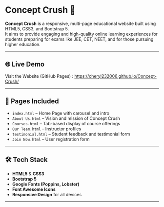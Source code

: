 # Concept Crush 🌟

**Concept Crush** is a responsive, multi-page educational website built using HTML5, CSS3, and Bootstrap 5.  
It aims to provide engaging and high-quality online learning experiences for students preparing for exams like JEE, CET, NEET, and for those pursuing higher education.

---

## 🌐 Live Demo

Visit the Website (GitHub Pages) : https://cheryl232006.github.io/Concept-Crush/

---

## 📁 Pages Included

- `index.html` – Home Page with carousel and intro
- `About Us.html` – Vision and mission of Concept Crush
- `Courses.html` – Tab-based display of course offerings
- `Our Team.html` – Instructor profiles
- `testimonial.html` – Student feedback and testimonial form
- `Join Now.html` – User registration form

---

## 🛠️ Tech Stack

- **HTML5** & **CSS3**
- **Bootstrap 5**
- **Google Fonts (Poppins, Lobster)**
- **Font Awesome Icons**
- **Responsive Design** for all devices

---

